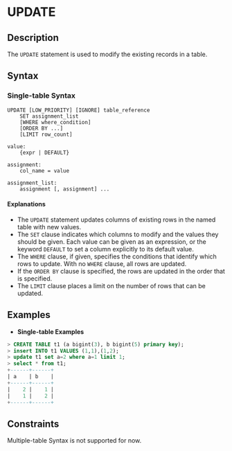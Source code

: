 # **UPDATE**

## **Description**

The `UPDATE` statement is used to modify the existing records in a table.

## **Syntax**

### **Single-table Syntax**

```
UPDATE [LOW_PRIORITY] [IGNORE] table_reference
    SET assignment_list
    [WHERE where_condition]
    [ORDER BY ...]
    [LIMIT row_count]

value:
    {expr | DEFAULT}

assignment:
    col_name = value

assignment_list:
    assignment [, assignment] ...
```

#### Explanations

+ The `UPDATE` statement updates columns of existing rows in the named table with new values.  
+ The `SET` clause indicates which columns to modify and the values they should be given. Each value can be given as an expression, or the keyword `DEFAULT` to set a column explicitly to its default value.
+ The `WHERE` clause, if given, specifies the conditions that identify which rows to update. With no `WHERE` clause, all rows are updated.
+ If the `ORDER BY` clause is specified, the rows are updated in the order that is specified.
+ The `LIMIT` clause places a limit on the number of rows that can be updated.


## **Examples**

- **Single-table Examples**

```sql
> CREATE TABLE t1 (a bigint(3), b bigint(5) primary key);
> insert INTO t1 VALUES (1,1),(1,2);
> update t1 set a=2 where a=1 limit 1;
> select * from t1;
+------+------+
| a    | b    |
+------+------+
|    2 |    1 |
|    1 |    2 |
+------+------+
```

## **Constraints**

Multiple-table Syntax is not supported for now.
